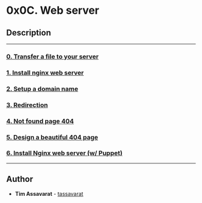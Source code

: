 # 0x0C. Web server

## Description

---

### [0. Transfer a file to your server](./0-transfer_file)


### [1. Install nginx web server](./1-install_nginx_web_server)


### [2. Setup a domain name](./2-setup_a_domain_name)


### [3. Redirection](./3-redirection)


### [4. Not found page 404](./4-not_found_page_404)


### [5. Design a beautiful 404 page](./5-design_a_beautiful_404_page)


### [6. Install Nginx web server (w/ Puppet)](./7-puppet_install_nginx_web_server.pp)

---

## Author
* **Tim Assavarat** - [tassavarat](https://github.com/tassavarat)
